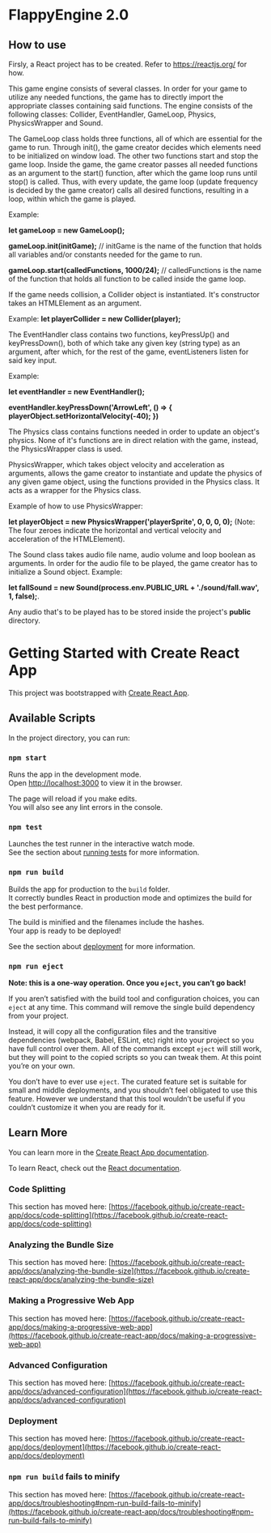 # FlappyEngine 2.0

## How to use

Firsly, a React project has to be created. Refer to https://reactjs.org/ for how.

This game engine consists of several classes. In order for your game to utilize any needed functions, the game has to directly import the appropriate classes containing said functions. The engine consists of the following classes: Collider, EventHandler, GameLoop, Physics, PhysicsWrapper and Sound.

The GameLoop class holds three functions, all of which are essential for the game to run. Through init(), the game creator decides which elements need to be initialized on window load. The other two functions start and stop the game loop. Inside the game, the game creator passes all needed functions as an argument to the start() function, after which the game loop runs until stop() is called. Thus, with every update, the game loop (update frequency is decided by the game creator) calls all desired functions, resulting in a loop, within which the game is played.

Example:

**let gameLoop = new GameLoop();**

**gameLoop.init(initGame);** // initGame is the name of the function that holds all variables and/or constants needed for the game to run.

**gameLoop.start(calledFunctions, 1000/24);** // calledFunctions is the name of the function that holds all function to be called inside the game loop.

If the game needs collision, a Collider object is instantiated. It's constructor takes an HTMLElement as an argument.

Example: **let playerCollider = new Collider(player);**

The EventHandler class contains two functions, keyPressUp() and keyPressDown(), both of which take any given key (string type) as an argument, after which, for the rest of the game, eventListeners listen for said key input.

Example:

**let eventHandler = new EventHandler();**

**eventHandler.keyPressDown('ArrowLeft', () => { playerObject.setHorizontalVelocity(-40); })**

The Physics class contains functions needed in order to update an object's physics. None of it's functions are in direct relation with the game, instead, the PhysicsWrapper class is used.

PhysicsWrapper, which takes object velocity and acceleration as arguments, allows the game creator to instantiate and update the physics of any given game object, using the functions provided in the Physics class. It acts as a wrapper for the Physics class.

Example of how to use PhysicsWrapper:

**let playerObject = new PhysicsWrapper('playerSprite', 0, 0, 0, 0);** (Note: The four zeroes indicate the horizontal and vertical velocity and acceleration of the HTMLElement).

The Sound class takes audio file name, audio volume and loop boolean as arguments. In order for the audio file to be played, the game creator has to initialize a Sound object. 
Example:

**let fallSound = new Sound(process.env.PUBLIC_URL + './sound/fall.wav', 1, false);**.

Any audio that's to be played has to be stored inside the project's **public** directory.

# Getting Started with Create React App

This project was bootstrapped with [Create React App](https://github.com/facebook/create-react-app).

## Available Scripts

In the project directory, you can run:

### `npm start`

Runs the app in the development mode.\
Open [http://localhost:3000](http://localhost:3000) to view it in the browser.

The page will reload if you make edits.\
You will also see any lint errors in the console.

### `npm test`

Launches the test runner in the interactive watch mode.\
See the section about [running tests](https://facebook.github.io/create-react-app/docs/running-tests) for more information.

### `npm run build`

Builds the app for production to the `build` folder.\
It correctly bundles React in production mode and optimizes the build for the best performance.

The build is minified and the filenames include the hashes.\
Your app is ready to be deployed!

See the section about [deployment](https://facebook.github.io/create-react-app/docs/deployment) for more information.

### `npm run eject`

**Note: this is a one-way operation. Once you `eject`, you can’t go back!**

If you aren’t satisfied with the build tool and configuration choices, you can `eject` at any time. This command will remove the single build dependency from your project.

Instead, it will copy all the configuration files and the transitive dependencies (webpack, Babel, ESLint, etc) right into your project so you have full control over them. All of the commands except `eject` will still work, but they will point to the copied scripts so you can tweak them. At this point you’re on your own.

You don’t have to ever use `eject`. The curated feature set is suitable for small and middle deployments, and you shouldn’t feel obligated to use this feature. However we understand that this tool wouldn’t be useful if you couldn’t customize it when you are ready for it.

## Learn More

You can learn more in the [Create React App documentation](https://facebook.github.io/create-react-app/docs/getting-started).

To learn React, check out the [React documentation](https://reactjs.org/).

### Code Splitting

This section has moved here: [https://facebook.github.io/create-react-app/docs/code-splitting](https://facebook.github.io/create-react-app/docs/code-splitting)

### Analyzing the Bundle Size

This section has moved here: [https://facebook.github.io/create-react-app/docs/analyzing-the-bundle-size](https://facebook.github.io/create-react-app/docs/analyzing-the-bundle-size)

### Making a Progressive Web App

This section has moved here: [https://facebook.github.io/create-react-app/docs/making-a-progressive-web-app](https://facebook.github.io/create-react-app/docs/making-a-progressive-web-app)

### Advanced Configuration

This section has moved here: [https://facebook.github.io/create-react-app/docs/advanced-configuration](https://facebook.github.io/create-react-app/docs/advanced-configuration)

### Deployment

This section has moved here: [https://facebook.github.io/create-react-app/docs/deployment](https://facebook.github.io/create-react-app/docs/deployment)

### `npm run build` fails to minify

This section has moved here: [https://facebook.github.io/create-react-app/docs/troubleshooting#npm-run-build-fails-to-minify](https://facebook.github.io/create-react-app/docs/troubleshooting#npm-run-build-fails-to-minify)
